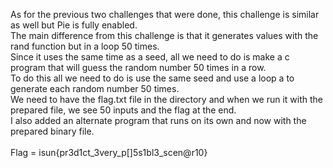 As for the previous two challenges that were done, this challenge is similar as well but Pie is fully enabled. <br>
The main difference from this challenge is that it generates values with the rand function but in a loop 50 times. <br>
Since it uses the same time as a seed, all we need to do is make a c program that will guess the random number 50 times in a row. <br>
To do this all we need to do is use the same seed and use a loop a to generate each random number 50 times. <br>
We need to have the flag.txt file in the directory and when we run it with the prepared file, we see 50 inputs and the flag at the end. <br>
I also added an alternate program that runs on its own and now with the prepared binary file. <br>
<br>
Flag = isun{pr3d1ct_3very_p[]5s1bl3_scen@r10} <br>

